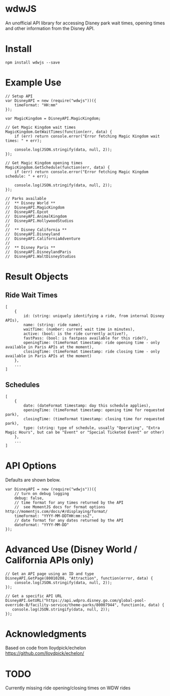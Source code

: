 # wdwJS

An unofficial API library for accessing Disney park wait times, opening times and other information from the Disney API.

# Install

    npm install wdwjs --save
  
# Example Use

    // Setup API
    var DisneyAPI = new (require("wdwjs"))({
        timeFormat: "HH:mm"
    });

    var MagicKingdom = DisneyAPI.MagicKingdom;
    
    // Get Magic Kingdom wait times
    MagicKingdom.GetWaitTimes(function(err, data) {
        if (err) return console.error("Error fetching Magic Kingdom wait times: " + err);
        
        console.log(JSON.stringify(data, null, 2));
    });
    
    // Get Magic Kingdom opening times
    MagicKingdom.GetSchedule(function(err, data) {
        if (err) return console.error("Error fetching Magic Kingdom schedule: " + err);

        console.log(JSON.stringify(data, null, 2));
    });

    // Parks available
    //  ** Disney World **
    //  DisneyAPI.MagicKingdom
    //  DisneyAPI.Epcot
    //  DisneyAPI.AnimalKingdom
    //  DisneyAPI.HollywoodStudios
    //
    //  ** Disney California **
    //  DisneyAPI.Disneyland
    //  DisneyAPI.CaliforniaAdventure
    //
    //  ** Disney Paris **
    //  DisneyAPI.DisneylandParis
    //  DisneyAPI.WaltDisneyStudios

# Result Objects

## Ride Wait Times

    [
        {
            id: (string: uniquely identifying a ride, from internal Disney APIs),
            name: (string: ride name),
            waitTime: (number: current wait time in minutes),
            active: (bool: is the ride currently active?),
            fastPass: (bool: is fastpass available for this ride?),
            openingTime: (timeFormat timestamp: ride opening time - only available in Paris APIs at the moment),
            closingTime: (timeFormat timestamp: ride closing time - only available in Paris APIs at the moment)
        },
        ...
    ]

## Schedules

    [
        {
            date: (dateFormat timestamp: day this schedule applies),
            openingTime: (timeFormat timestamp: opening time for requested park),
            closingTime: (timeFormat timestamp: closing time for requested park),
            type: (string: type of schedule, usually "Operating", "Extra Magic Hours", but can be "Event" or "Special Ticketed Event" or other)
        },
        ...
    ]

# API Options

Defaults are shown below.

    var DisneyAPI = new (require("wdwjs"))({
        // turn on debug logging
        debug: false,
        // time format for any times returned by the API
        //  see MomentJS docs for format options http://momentjs.com/docs/#/displaying/format/
        timeFormat: "YYYY-MM-DDTHH:mm:ssZ",
        // date format for any dates returned by the API
        dateFormat: "YYYY-MM-DD"
    });

# Advanced Use (Disney World / California APIs only)    

    // Get an API page using an ID and type
    DisneyAPI.GetPage(80010208, "Attraction", function(error, data) {
        console.log(JSON.stringify(data, null, 2));
    });
    
    // Get a specific API URL
    DisneyAPI.GetURL("https://api.wdpro.disney.go.com/global-pool-override-B/facility-service/theme-parks/80007944", function(e, data) {
       console.log(JSON.stringify(data, null, 2));
    });

# Acknowledgments

Based on code from lloydpick/echelon https://github.com/lloydpick/echelon/

# TODO

Currently missing ride opening/closing times on WDW rides
